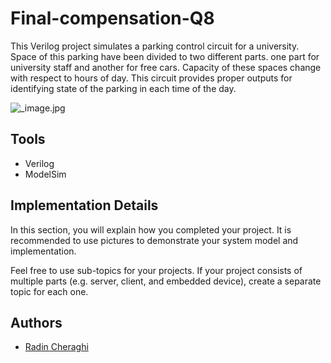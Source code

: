 # Final-compensation-Q8
This Verilog project simulates a parking control circuit for a university. Space of this parking have been divided to two different parts. one part for university staff and another for free cars. Capacity of these spaces change with respect to hours of day. This circuit provides proper outputs for identifying state of the parking in each time of the day.

![_image.jpg](https://github.com/radinch/Final-compensation-Q8/blob/main/image.jpg)

## Tools
- Verilog
- ModelSim

## Implementation Details

In this section, you will explain how you completed your project. It is recommended to use pictures to demonstrate your system model and implementation.


Feel free to use sub-topics for your projects. If your project consists of multiple parts (e.g. server, client, and embedded device), create a separate topic for each one.



## Authors
- [Radin Cheraghi](https://github.com/radinch)


